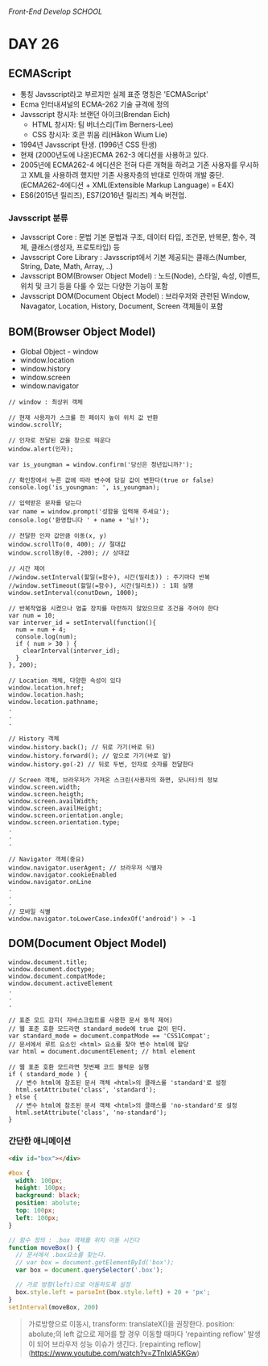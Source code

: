 ###### Front-End Develop SCHOOL

# DAY 26
## ECMAScript
- 통칭 Javsscript라고 부르지만 실제 표준 명칭은 'ECMAScript'
- Ecma 인터내셔널의 ECMA-262 기술 규격에 정의
- Javsscript 창시자: 브랜던 아이크(Brendan Eich)
	- HTML 창시자: 팀 버너스리(Tim Berners-Lee)
	- CSS 창시자: 호콘 뷔움 리(Håkon Wium Lie)
- 1994년 Javsscript 탄생. (1996년 CSS 탄생)
- 현재 (2000년도에 나온)ECMA 262-3 에디션을 사용하고 있다.
- 2005년에 ECMA262-4 에디션은 전혀 다른 개혁을 하려고 기존 사용자를 무시하고 XML을 사용하려 했지만 기존 사용자층의 반대로 인하여 개발 중단. (ECMA262-4에디션 + XML(Extensible Markup Language) = E4X) 
- ES6(2015년 릴리즈), ES7(2016년 릴리즈) 계속 버전업.

### Javsscript 분류
- Javsscript Core : 문법 기본 문법과 구조, 데이터 타입, 조건문, 반복문, 함수, 객체, 클래스(생성자, 프로토타입) 등
- Javsscript Core Library : Javsscript에서 기본 제공되는 클래스(Number, String, Date, Math, Array, ..)
- Javsscript BOM(Browser Object Model) : 노드(Node), 스타일, 속성, 이벤트, 위치 및 크기 등을 다룰 수 있는 다양한 기능이 포함
- Javsscript DOM(Document Object Model) : 브라우저와 관련된 Window, Navagator, Location, History, Document, Screen 객체들이 포함

## BOM(Browser Object Model)
- Global Object - window
- window.location
- window.history
- window.screen
- window.navigator

```
// window : 최상위 객체

// 현재 사용자가 스크롤 한 페이지 높이 위치 값 반환
window.scrollY;

// 인자로 전달된 값을 창으로 띄운다
window.alert(인자);

var is_youngman = window.confirm('당신은 청년입니까?');

// 확인창에서 누른 값에 따라 변수에 담길 값이 변한다(true or false)
console.log('is_youngman: ', is_youngman); 

// 입력받은 문자를 담는다
var name = window.prompt('성함을 입력해 주세요');
console.log('환영합니다 ' + name + '님!');

// 전달한 인자 값만큼 이동(x, y)
window.scrollTo(0, 400); // 절대값
window.scrollBy(0, -200); // 상대값

// 시간 제어
//window.setInterval(할일(=함수), 시간(밀리초)) : 주기마다 반복
//window.setTimeout(할일(=함수), 시간(밀리초)) : 1회 실행
window.setInterval(conutDown, 1000);

// 반복작업을 시켰으나 멈출 장치를 마련하지 않았으므로 조건을 주어야 한다
var num = 10;
var interver_id = setInterval(function(){
  num = num + 4;
  console.log(num);
  if ( num > 30 ) {
    clearInterval(interver_id);
  }
}, 200);

// Location 객체, 다양한 속성이 있다
window.location.href; 
window.location.hash; 
window.location.pathname;
.
.
.

// History 객체
window.history.back(); // 뒤로 가기(바로 뒤)
window.history.forward(); // 앞으로 가기(바로 앞)
window.history.go(-2) // 뒤로 두번, 인자로 숫자를 전달한다

// Screen 객체, 브라우저가 가져온 스크린(사용자의 화면, 모니터)의 정보
window.screen.width;
window.screen.heigth;
window.screen.availWidth;
window.screen.availHeight;
window.screen.orientation.angle;
window.screen.orientation.type;
.
.
.

// Navigator 객체(중요)
window.navigator.userAgent; // 브라우저 식별자
window.navigator.cookieEnabled
window.navigator.onLine
.
.
.
// 모바일 식별
window.navigator.toLowerCase.indexOf('android') > -1
```

## DOM(Document Object Model)

```
window.document.title;
window.document.doctype;
window.document.compatMode;
window.document.activeElement
.
.
.

// 표준 모드 감지( 자바스크립트를 사용한 문서 동적 제어)
// 웹 표준 호환 모드라면 standard_mode에 true 값이 된다.
var standard_mode = document.compatMode == 'CSS1Compat';
// 문서에서 루트 요소인 <html> 요소를 찾아 변수 html에 할당
var html = document.documentElement; // html element

// 웹 표준 호환 모드라면 첫번째 코드 블럭문 실행
if ( standard_mode ) {
  // 변수 html에 참조된 문서 객체 <html>의 클래스를 'standard'로 설정
  html.setAttribute('class', 'standard');
} else {
  // 변수 html에 참조된 문서 객체 <html>의 클래스를 'no-standard'로 설정
  html.setAttribute('class', 'no-standard');
}
```
### 간단한 애니메이션
```html
<div id="box"></div>
```

```css
#box {
  width: 100px;
  height: 100px;
  background: black;
  position: abolute;
  top: 100px;
  left: 100px;
}
```

```js
// 함수 정의 : .box 객체를 위치 이동 시킨다
function moveBox() {
  // 문서에서 .box요소를 찾는다.
  // var box = document.getElementById('box');
  var box = document.querySelector('.box');

  // 가로 방향(left)으로 이동하도록 설정
  box.style.left = parseInt(box.style.left) + 20 + 'px';
}
setInterval(moveBox, 200)
```
> 가로방향으로 이동시, transform: translateX()을 권장한다. 
> position: abolute;의 left 값으로 제어를 할 경우 이동할 때마다 'repainting reflow' 발생이 되어 브라우저 성능 이슈가 생긴다.
> [repainting reflow] (https://www.youtube.com/watch?v=ZTnIxIA5KGw)